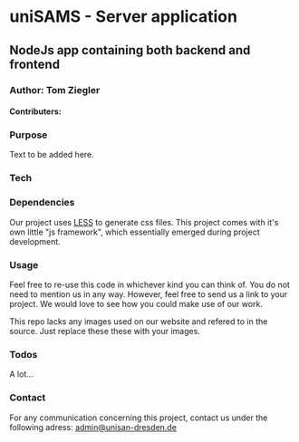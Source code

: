 # uniSAMS - Server application
## NodeJs app containing both backend and frontend
### Author: Tom Ziegler
#### Contributers: 



### Purpose
Text to be added here. 

### Tech


### Dependencies

Our project uses [LESS](http://lesscss.org/) to generate css files.
This project comes with it's own little "js framework", which essentially emerged during project development. 

### Usage

Feel free to re-use this code in whichever kind you can think of. You do not need to mention us in any way. However, feel free to send us a link to your project. We would love to see how you could make use of our work.

This repo lacks any images used on our website and refered to in the source. Just replace these these with your images.

### Todos

 A lot...
 
### Contact

For any communication concerning this project, contact us under the following adress:
admin@unisan-dresden.de
 
 


